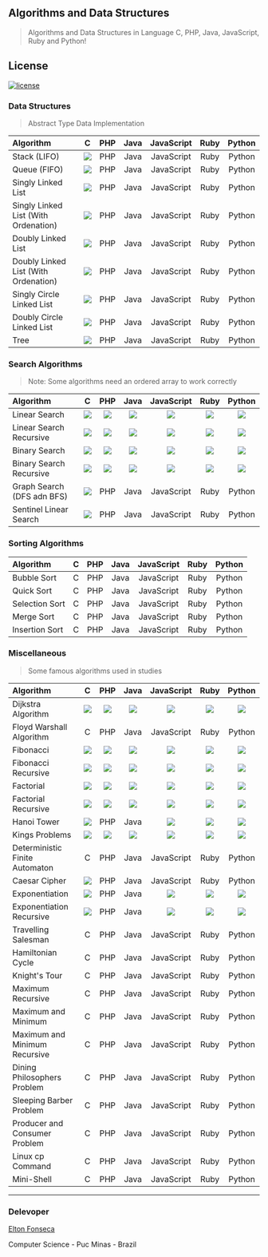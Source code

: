 ## Algorithms and Data Structures
> Algorithms and Data Structures in Language C, PHP, Java, JavaScript, Ruby and Python! 

## License

<a href="https://github.com/eltonfonseca/algorithms/blob/master/LICENSE"><img src="https://img.shields.io/github/license/mashape/apistatus.svg" alt="license"/></a>

### Data Structures
> Abstract Type Data Implementation

  
| Algorithm                           |  C  |  PHP  | Java | JavaScript | Ruby | Python |
|:------------------------------------|:---:|:-----:|:----:|:----------:|:----:|:------:|
| Stack (LIFO)                        | [<img src="https://png.icons8.com/ios/25/27ae60/ok-filled.png">](/c/stack)  |  PHP  | Java | JavaScript | Ruby | Python |
| Queue (FIFO)                        | [<img src="https://png.icons8.com/ios/25/27ae60/ok-filled.png">](/c/queue)  |  PHP  | Java | JavaScript | Ruby | Python |
| Singly Linked List                  | [<img src="https://png.icons8.com/ios/25/27ae60/ok-filled.png">](/c/lse)  |  PHP  | Java | JavaScript | Ruby | Python |
| Singly Linked List (With Ordenation)| [<img src="https://png.icons8.com/ios/25/27ae60/ok-filled.png">](/c/lseo) |  PHP  | Java | JavaScript | Ruby | Python |
| Doubly Linked List                  | [<img src="https://png.icons8.com/ios/25/27ae60/ok-filled.png">](/c/lde)  |  PHP  | Java | JavaScript | Ruby | Python |
| Doubly Linked List (With Ordenation)| [<img src="https://png.icons8.com/ios/25/27ae60/ok-filled.png">](/c/ldeo) |  PHP  | Java | JavaScript | Ruby | Python |
| Singly Circle Linked List           | [<img src="https://png.icons8.com/ios/25/27ae60/ok-filled.png">](/c/cse)  |  PHP  | Java | JavaScript | Ruby | Python |
| Doubly Circle Linked List           | [<img src="https://png.icons8.com/ios/25/27ae60/ok-filled.png">](/c/cde)  |  PHP  | Java | JavaScript | Ruby | Python |
| Tree                                | [<img src="https://png.icons8.com/ios/25/27ae60/ok-filled.png">](/c/tree)  |  PHP  | Java | JavaScript | Ruby | Python |

### Search Algorithms
> Note: Some algorithms need an ordered array to work correctly
  
| Algorithm               | C | PHP | Java | JavaScript | Ruby | Python |
|:------------------------|:-:|:---:|:----:|:----------:|:----:|:------:|
| Linear Search           | [<img src="https://png.icons8.com/ios/25/27ae60/ok-filled.png">](/c/linearSearch.c) | [<img src="https://png.icons8.com/ios/25/27ae60/ok-filled.png">](/php/linearSearch.php) | [<img src="https://png.icons8.com/ios/25/27ae60/ok-filled.png">](/java/linearSearch) | [<img src="https://png.icons8.com/ios/25/27ae60/ok-filled.png">](/javascript/linearSearch.js) | [<img src="https://png.icons8.com/ios/25/27ae60/ok-filled.png">](/ruby/linearSearch.rb) | [<img src="https://png.icons8.com/ios/25/27ae60/ok-filled.png">](/python/linearSearch.py) |
| Linear Search Recursive | [<img src="https://png.icons8.com/ios/25/27ae60/ok-filled.png">](/c/linearSearchRecursive.c) | [<img src="https://png.icons8.com/ios/25/27ae60/ok-filled.png">](/php/linearSearchRecursive.php) | [<img src="https://png.icons8.com/ios/25/27ae60/ok-filled.png">](/java/linearSearchRecursive) | [<img src="https://png.icons8.com/ios/25/27ae60/ok-filled.png">](/javascript/linearSearchRecursive.js) | [<img src="https://png.icons8.com/ios/25/27ae60/ok-filled.png">](/ruby/linearSearchRecursive.rb) | [<img src="https://png.icons8.com/ios/25/27ae60/ok-filled.png">](/python/linearSearchRecursive.py) |
| Binary Search           | [<img src="https://png.icons8.com/ios/25/27ae60/ok-filled.png">](/c/binarySearch.c) | [<img src="https://png.icons8.com/ios/25/27ae60/ok-filled.png">](/php/binarySearch.php) | [<img src="https://png.icons8.com/ios/25/27ae60/ok-filled.png">](/java/binarySearch) | [<img src="https://png.icons8.com/ios/25/27ae60/ok-filled.png">](/javascript/binarySearch.js) | [<img src="https://png.icons8.com/ios/25/27ae60/ok-filled.png">](/ruby/binarySearch.rb) | [<img src="https://png.icons8.com/ios/25/27ae60/ok-filled.png">](/python/binarySearch.py) |
| Binary Search Recursive | [<img src="https://png.icons8.com/ios/25/27ae60/ok-filled.png">](/c/binarySearchRecursive.c) | [<img src="https://png.icons8.com/ios/25/27ae60/ok-filled.png">](/php/binarySearchRecursive.php) | [<img src="https://png.icons8.com/ios/25/27ae60/ok-filled.png">](/java/binarySearchRecursive) | [<img src="https://png.icons8.com/ios/25/27ae60/ok-filled.png">](/javascript/binarySearchRecursive.js) | [<img src="https://png.icons8.com/ios/25/27ae60/ok-filled.png">](/ruby/binarySearchRecursive.rb) | [<img src="https://png.icons8.com/ios/25/27ae60/ok-filled.png">](/python/binarySearchRecursive.py) |
| Graph Search (DFS adn BFS) | [<img src="https://png.icons8.com/ios/25/27ae60/ok-filled.png">](/c/graphSearch)  | PHP | Java | JavaScript | Ruby | Python |
| Sentinel Linear Search  | [<img src="https://png.icons8.com/ios/25/27ae60/ok-filled.png">](/c/sentinelLinearSearch.c) | PHP | Java | JavaScript | Ruby | Python |

### Sorting Algorithms

| Algorithm      | C | PHP | Java | JavaScript | Ruby | Python |
|:---------------|:-:|:---:|:----:|:----------:|:----:|:------:|
| Bubble Sort    | C | PHP | Java | JavaScript | Ruby | Python |
| Quick Sort     | C | PHP | Java | JavaScript | Ruby | Python |
| Selection Sort | C | PHP | Java | JavaScript | Ruby | Python |
| Merge Sort     | C | PHP | Java | JavaScript | Ruby | Python |
| Insertion Sort | C | PHP | Java | JavaScript | Ruby | Python | 

### Miscellaneous
> Some famous algorithms used in studies
  
| Algorithm                      | C | PHP | Java | JavaScript | Ruby | Python |
|:-------------------------------|:-:|:---:|:----:|:----------:|:----:|:------:|
| Dijkstra Algorithm             | [<img src="https://png.icons8.com/ios/25/27ae60/ok-filled.png">](/c/dijkstra.c) | [<img src="https://png.icons8.com/ios/25/27ae60/ok-filled.png">](/php/dijkstra.php) | [<img src="https://png.icons8.com/ios/25/27ae60/ok-filled.png">](/java/Dijkstra.java) | [<img src="https://png.icons8.com/ios/25/27ae60/ok-filled.png">](/javascript/djikstra.js) | [<img src="https://png.icons8.com/ios/25/27ae60/ok-filled.png">](/ruby/dijkstra.rb) | [<img src="https://png.icons8.com/ios/25/27ae60/ok-filled.png">](/python/dijkstra.py) |
| Floyd Warshall Algorithm       | C | PHP | Java | JavaScript | Ruby | Python |
| Fibonacci                      | [<img src="https://png.icons8.com/ios/25/27ae60/ok-filled.png">](/c/fibonacci.c) | [<img src="https://png.icons8.com/ios/25/27ae60/ok-filled.png">](/php/fibonacci.php) | [<img src="https://png.icons8.com/ios/25/27ae60/ok-filled.png">](/java/fibonacci) | [<img src="https://png.icons8.com/ios/25/27ae60/ok-filled.png">](/javascript/fibonacci.js) | [<img src="https://png.icons8.com/ios/25/27ae60/ok-filled.png">](/ruby/fibonacci.rb) | [<img src="https://png.icons8.com/ios/25/27ae60/ok-filled.png">](/python/fibonacci.py) |
| Fibonacci Recursive            | [<img src="https://png.icons8.com/ios/25/27ae60/ok-filled.png">](/c/fibonacciRecursive.c) | [<img src="https://png.icons8.com/ios/25/27ae60/ok-filled.png">](/php/fibonacciRecursive.php) | [<img src="https://png.icons8.com/ios/25/27ae60/ok-filled.png">](/java/fibonacciRecursive) | [<img src="https://png.icons8.com/ios/25/27ae60/ok-filled.png">](/javascript/fibonacciRecursive.js) | [<img src="https://png.icons8.com/ios/25/27ae60/ok-filled.png">](/ruby/fibonacciRecursive.rb) | [<img src="https://png.icons8.com/ios/25/27ae60/ok-filled.png">](/python/fibonacciRecursive.py) |
| Factorial                      | [<img src="https://png.icons8.com/ios/25/27ae60/ok-filled.png">](/c/factorial.c) | [<img src="https://png.icons8.com/ios/25/27ae60/ok-filled.png">](/php/factorial.php) | [<img src="https://png.icons8.com/ios/25/27ae60/ok-filled.png">](/java/factorial) | [<img src="https://png.icons8.com/ios/25/27ae60/ok-filled.png">](/javascript/factorial.js) | [<img src="https://png.icons8.com/ios/25/27ae60/ok-filled.png">](/ruby/factorial.rb) | [<img src="https://png.icons8.com/ios/25/27ae60/ok-filled.png">](/python/factorial.py) |
| Factorial Recursive            | [<img src="https://png.icons8.com/ios/25/27ae60/ok-filled.png">](/c/factorialRecursive.c) | [<img src="https://png.icons8.com/ios/25/27ae60/ok-filled.png">](/php/factorialRecursive.php) | [<img src="https://png.icons8.com/ios/25/27ae60/ok-filled.png">](/java/factorialRecursive) | [<img src="https://png.icons8.com/ios/25/27ae60/ok-filled.png">](/javascript/factorialRecursive.js) | [<img src="https://png.icons8.com/ios/25/27ae60/ok-filled.png">](/ruby/factorialRecursive.rb) | [<img src="https://png.icons8.com/ios/25/27ae60/ok-filled.png">](/python/factorialRecursive.py) |
| Hanoi Tower                    | [<img src="https://png.icons8.com/ios/25/27ae60/ok-filled.png">](/c/hanoi.c) | PHP | Java | [<img src="https://png.icons8.com/ios/25/27ae60/ok-filled.png">](/javascript/hanoi.js) | [<img src="https://png.icons8.com/ios/25/27ae60/ok-filled.png">](/ruby/hanoi.rb) | [<img src="https://png.icons8.com/ios/25/27ae60/ok-filled.png">](/python/hanoi.py) |
| Kings Problems                 | [<img src="https://png.icons8.com/ios/25/27ae60/ok-filled.png">](/c/kings.c) | [<img src="https://png.icons8.com/ios/25/27ae60/ok-filled.png">](/php/kings.php) | [<img src="https://png.icons8.com/ios/25/27ae60/ok-filled.png">](/java/Kings.java) | [<img src="https://png.icons8.com/ios/25/27ae60/ok-filled.png">](/javascript/kings.js) | [<img src="https://png.icons8.com/ios/25/27ae60/ok-filled.png">](/ruby/kings.rb) | [<img src="https://png.icons8.com/ios/25/27ae60/ok-filled.png">](/python/kings.py) |
| Deterministic Finite Automaton | C | PHP | Java | JavaScript | Ruby | Python |
| Caesar Cipher                  | [<img src="https://png.icons8.com/ios/25/27ae60/ok-filled.png">](/c/caesarCipher.c) | PHP | Java | JavaScript | Ruby | Python |
| Exponentiation                 | [<img src="https://png.icons8.com/ios/25/27ae60/ok-filled.png">](/c/exponentiation.c) | PHP | Java | [<img src="https://png.icons8.com/ios/25/27ae60/ok-filled.png">](/javascript/exponentiation.js) | [<img src="https://png.icons8.com/ios/25/27ae60/ok-filled.png">](/ruby/exponentiation.rb) | [<img src="https://png.icons8.com/ios/25/27ae60/ok-filled.png">](/python/exponentiation.py) |
| Exponentiation Recursive       | [<img src="https://png.icons8.com/ios/25/27ae60/ok-filled.png">](/c/exponentiationRecursive.c) | PHP | Java | [<img src="https://png.icons8.com/ios/25/27ae60/ok-filled.png">](/javascript/exponentiationRecursive.js) | [<img src="https://png.icons8.com/ios/25/27ae60/ok-filled.png">](/ruby/exponentiationRecursive.rb) | [<img src="https://png.icons8.com/ios/25/27ae60/ok-filled.png">](/python/exponentiationRecursive.py) |
| Travelling Salesman            | C | PHP | Java | JavaScript | Ruby | Python |
| Hamiltonian Cycle              | C | PHP | Java | JavaScript | Ruby | Python |
| Knight's Tour                  | C | PHP | Java | JavaScript | Ruby | Python |
| Maximum Recursive              | C | PHP | Java | JavaScript | Ruby | Python |
| Maximum and Minimum            | C | PHP | Java | JavaScript | Ruby | Python |
| Maximum and Minimum Recursive  | C | PHP | Java | JavaScript | Ruby | Python |
| Dining Philosophers Problem    | C | PHP | Java | JavaScript | Ruby | Python |
| Sleeping Barber Problem        | C | PHP | Java | JavaScript | Ruby | Python |
| Producer and Consumer Problem  | C | PHP | Java | JavaScript | Ruby | Python |
| Linux cp Command               | C | PHP | Java | JavaScript | Ruby | Python |
| Mini-Shell                     | C | PHP | Java | JavaScript | Ruby | Python |

***
### Delevoper 

[Elton Fonseca](https://www.facebook.com/elton.junior6)

Computer Science - Puc Minas - Brazil
